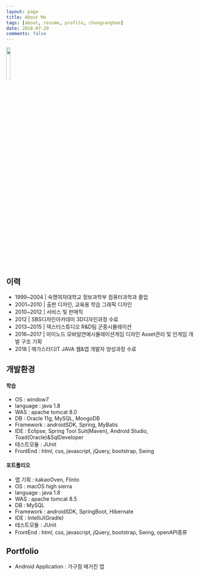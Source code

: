 ```yaml
---
layout: page
title: About Me
tags: [about, resume, profile, chungsanghee]
date: 2018-07-20
comments: false
---
```

<img src="https://github.com/ChungSangHee/ChungSanghee.github.io/blob/master/about/IMG_9464.JPG?raw=true" width="15%"></img>

## 이력
* 1999~2004     | 숙명여자대학교 정보과학부 컴퓨터과학과 졸업
* 2001~2010     | 출판 디자인, 교육용 학습 그래픽 디자인
* 2010~2012     | 서비스 및 판매직
* 2012          | SBS디자인아카데미 3D디자인과정 수료
* 2013~2015     | 덱스터스튜디오 R&D팀 군중시뮬레이션
* 2016~2017     | 아이노드 모바일연예시뮬레이션게임 디자인 Asset관리 및 인게임 개발 구조 기획
* 2018          | 메가스터디IT JAVA 웹&앱 개발자 양성과정 수료


## 개발환경 

#### 학습
* OS : window7
* language : java 1.8
* WAS : apache tomcat 8.0
* DB : Oracle 11g, MySQL, MongoDB
* Framework : androidSDK, Spring, MyBatis
* IDE : Eclipse, Spring Tool Suit(Maven), Android Studio, Toad(Oracle)&SqlDeveloper
* 테스트모듈 : JUnit 
* FrontEnd : html, css, javascript, jQuery, bootstrap, Swing


#### 포트폴리오
* 앱 기획 : kakaoOven, Flinto
* OS : macOS high sierra
* language : java 1.8
* WAS : apache tomcat 8.5
* DB : MySQL
* Framework : androidSDK, SpringBoot, Hibernate
* IDE : IntelliJ(Gradle)
* 테스트모듈 : JUnit
* FrontEnd : html, css, javascript, jQuery, bootstrap, Swing, openAPI종류


## Portfolio
* Android Application : 가구점 매거진 앱
